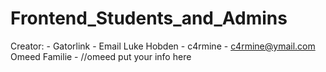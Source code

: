 Frontend_Students_and_Admins
============================

Creator:      - Gatorlink       - Email
Luke Hobden   - c4rmine         - c4rmine@ymail.com
Omeed Familie - //omeed put your info here
